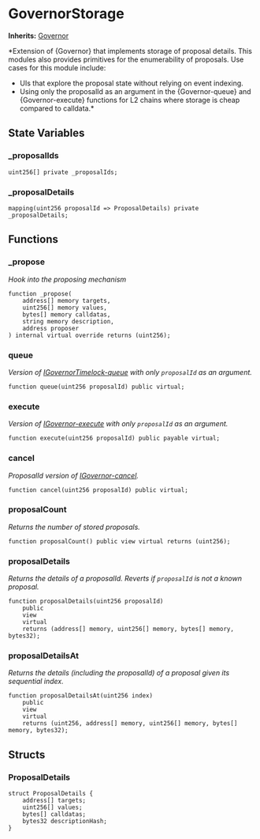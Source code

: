 # GovernorStorage
**Inherits:**
[Governor](/lib/openzeppelin-contracts/contracts/governance/Governor.sol/abstract.Governor.md)

*Extension of {Governor} that implements storage of proposal details. This modules also provides primitives for
the enumerability of proposals.
Use cases for this module include:
- UIs that explore the proposal state without relying on event indexing.
- Using only the proposalId as an argument in the {Governor-queue} and {Governor-execute} functions for L2 chains
where storage is cheap compared to calldata.*


## State Variables
### _proposalIds

```solidity
uint256[] private _proposalIds;
```


### _proposalDetails

```solidity
mapping(uint256 proposalId => ProposalDetails) private _proposalDetails;
```


## Functions
### _propose

*Hook into the proposing mechanism*


```solidity
function _propose(
    address[] memory targets,
    uint256[] memory values,
    bytes[] memory calldatas,
    string memory description,
    address proposer
) internal virtual override returns (uint256);
```

### queue

*Version of [IGovernorTimelock-queue](/lib/openzeppelin-contracts/contracts/governance/IGovernor.sol/interface.IGovernor.md#queue) with only `proposalId` as an argument.*


```solidity
function queue(uint256 proposalId) public virtual;
```

### execute

*Version of [IGovernor-execute](/lib/openzeppelin-contracts/contracts/governance/IGovernor.sol/interface.IGovernor.md#execute) with only `proposalId` as an argument.*


```solidity
function execute(uint256 proposalId) public payable virtual;
```

### cancel

*ProposalId version of [IGovernor-cancel](/lib/openzeppelin-contracts/contracts/governance/IGovernor.sol/interface.IGovernor.md#cancel).*


```solidity
function cancel(uint256 proposalId) public virtual;
```

### proposalCount

*Returns the number of stored proposals.*


```solidity
function proposalCount() public view virtual returns (uint256);
```

### proposalDetails

*Returns the details of a proposalId. Reverts if `proposalId` is not a known proposal.*


```solidity
function proposalDetails(uint256 proposalId)
    public
    view
    virtual
    returns (address[] memory, uint256[] memory, bytes[] memory, bytes32);
```

### proposalDetailsAt

*Returns the details (including the proposalId) of a proposal given its sequential index.*


```solidity
function proposalDetailsAt(uint256 index)
    public
    view
    virtual
    returns (uint256, address[] memory, uint256[] memory, bytes[] memory, bytes32);
```

## Structs
### ProposalDetails

```solidity
struct ProposalDetails {
    address[] targets;
    uint256[] values;
    bytes[] calldatas;
    bytes32 descriptionHash;
}
```

